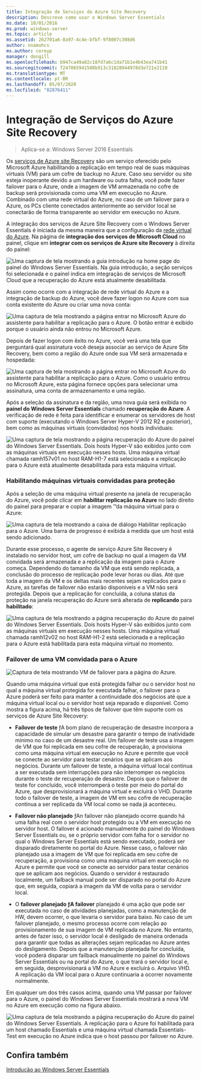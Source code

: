 ```yaml
---
title: Integração de Serviços do Azure Site Recovery
description: Descreve como usar o Windows Server Essentials
ms.date: 10/01/2016
ms.prod: windows-server
ms.topic: article
ms.assetid: 262701a6-8a97-4c4e-bfbf-9f8007c308d6
author: nnamuhcs
ms.author: coreyp
manager: dongill
ms.openlocfilehash: b947ca49a82c18fd7a6c1da71b1e4b43ea741b41
ms.sourcegitcommit: f247065941508b913c31828944978d3e721e2110
ms.translationtype: MT
ms.contentlocale: pt-BR
ms.lasthandoff: 05/07/2020
ms.locfileid: "82876411"
---
```

# <a name="azure-site-recovery-services-integration"></a>Integração de Serviços do Azure Site Recovery 

>Aplica-se a: Windows Server 2016 Essentials

Os [serviços de Azure site Recovery](https://docs.microsoft.com/azure/site-recovery/) são um serviço oferecido pelo Microsoft Azure habilitando a replicação em tempo real de suas máquinas virtuais (VM) para um cofre de backup no Azure. Caso seu servidor ou site esteja inoperante devido a um hardware ou outra falha, você pode fazer failover para o Azure, onde a imagem de VM armazenada no cofre de backup será provisionada como uma VM em execução no Azure. Combinado com uma rede virtual do Azure, no caso de um failover para o Azure, os PCs cliente conectados anteriormente ao servidor local se conectarão de forma transparente ao servidor em execução no Azure.

A integração dos serviços de Azure Site Recovery com o Windows Server Essentials é iniciada da mesma maneira que a configuração da [rede virtual do Azure](azure-virtual-network-integration.md). Na página de **integração dos serviços de Microsoft Cloud** no painel, clique em **integrar com os serviços de Azure site Recovery** à direita do painel:

![Uma captura de tela mostrando a guia introdução na home page do painel do Windows Server Essentials. Na guia introdução, a seção serviços foi selecionada e o painel indica em integração de serviços de Microsoft Cloud que a recuperação do Azure está atualmente desabilitada.](media/azure-site-recovery-1.PNG)

Assim como ocorre com a integração de rede virtual do Azure e a integração de backup do Azure, você deve fazer logon no Azure com sua conta existente do Azure ou criar uma nova conta:

![Uma captura de tela mostrando a página entrar no Microsoft Azure do assistente para habilitar a replicação para o Azure. O botão entrar é exibido porque o usuário ainda não entrou no Microsoft Azure.](media/azure-site-recovery-2.PNG)

Depois de fazer logon com êxito no Azure, você verá uma tela que perguntará qual assinatura você deseja associar ao serviço de Azure Site Recovery, bem como a região do Azure onde sua VM será armazenada e hospedada:

![Uma captura de tela mostrando a página entrar no Microsoft Azure do assistente para habilitar a replicação para o Azure. Como o usuário entrou no Microsoft Azure, esta página fornece opções para selecionar uma assinatura, uma conta de armazenamento e uma região.](media/azure-site-recovery-3.PNG)

Após a seleção da assinatura e da região, uma nova guia será exibida no **painel do Windows Server Essentials** chamado **recuperação do Azure**. A verificação de rede é feita para identificar e enumerar os servidores de host com suporte (executando o Windows Server Hyper-V 2012 R2 e posterior), bem como as máquinas virtuais (convidados) nos hosts individuais:

![Uma captura de tela mostrando a página recuperação do Azure do painel do Windows Server Essentials. Dois hosts Hyper-V são exibidos junto com as máquinas virtuais em execução nesses hosts. Uma máquina virtual chamada ramh157v01 no host RAM-H1-7 está selecionada e a replicação para o Azure está atualmente desabilitada para esta máquina virtual.](media/azure-site-recovery-4.PNG)

### <a name="enabling-guest-virtual-machines-for-protection"></a>Habilitando máquinas virtuais convidadas para proteção

Após a seleção de uma máquina virtual presente na janela de recuperação do Azure, você pode clicar em **habilitar replicação no Azure** no lado direito do painel para preparar e copiar a imagem &trade;da máquina virtual para o Azure:

![Uma captura de tela mostrando a caixa de diálogo Habilitar replicação para o Azure. Uma barra de progresso é exibida à medida que um host está sendo adicionado.](media/azure-site-recovery-5.PNG)

Durante esse processo, o agente de serviço Azure Site Recovery é instalado no servidor host, um cofre de backup no qual a imagem da VM convidada será armazenada e a replicação da imagem para o Azure começa. Dependendo do tamanho da VM que está sendo replicada, a conclusão do processo de replicação pode levar horas ou dias. Até que toda a imagem da VM e os deltas mais recentes sejam replicados para o Azure, as tarefas de failover não estarão disponíveis e a VM não será protegida. Depois que a replicação for concluída, a coluna status da proteção na janela recuperação do Azure será alterada de **replicando** para **habilitado**:

![Uma captura de tela mostrando a página recuperação do Azure do painel do Windows Server Essentials. Dois hosts Hyper-V são exibidos junto com as máquinas virtuais em execução nesses hosts. Uma máquina virtual chamada ramh12v02 no host RAM-H1-2 está selecionada e a replicação para o Azure está habilitada para esta máquina virtual no momento.](media/azure-site-recovery-6.PNG)

### <a name="failover-of-a-guest-vm-to-azure"></a>Failover de uma VM convidada para o Azure

![Captura de tela mostrando VM de failover para a página do Azure.](media/azure-site-recovery-7.PNG)

Quando uma máquina virtual que está protegida falhar ou o servidor host no qual a máquina virtual protegida for executada falhar, o failover para o Azure poderá ser feito para manter a continuidade dos negócios até que a máquina virtual local ou o servidor host seja reparado e disponível. Como mostra a figura acima, há três tipos de failover que têm suporte com os serviços de Azure Site Recovery:

-   **Failover de teste** ƒA bom plano de recuperação de desastre incorpora a capacidade de simular um desastre para garantir o tempo de inatividade mínimo no caso de um desastre real. Um failover de teste usa a imagem de VM que foi replicada em seu cofre de recuperação, a provisiona como uma máquina virtual em execução no Azure e permite que você se conecte ao servidor para testar cenários que se aplicam aos negócios. Durante um failover de teste, a máquina virtual local continua a ser executada sem interrupções para não interromper os negócios durante o teste de recuperação de desastre. Depois que o failover de teste for concluído, você interromperá o teste por meio do portal do Azure, que desprovisionará a máquina virtual e excluirá o VHD. Durante todo o failover de teste, a imagem de VM em seu cofre de recuperação continua a ser replicada da VM local como se nada já aconteceu.

-   **Failover não planejado** ƒAn failover não planejado ocorre quando há uma falha real com o servidor host protegido ou a VM em execução no servidor host. O failover é acionado manualmente do painel do Windows Server Essentials ou, se o próprio servidor com falha for o servidor no qual o Windows Server Essentials está sendo executado, poderá ser disparado diretamente no portal do Azure. Nesse caso, o failover não planejado usa a imagem de VM que foi replicada em seu cofre de recuperação, a provisiona como uma máquina virtual em execução no Azure e permite que você se conecte ao servidor para testar cenários que se aplicam aos negócios. Quando o servidor é restaurado localmente, um failback manual pode ser disparado no portal do Azure que, em seguida, copiará a imagem da VM de volta para o servidor local.

-   O **failover planejado ƒA failover** planejado é uma ação que pode ser executada no caso de atividades planejadas, como a manutenção de HW, devem ocorrer, o que levaria o servidor para baixo. No caso de um failover planejado, o mesmo processo ocorre com relação ao provisionamento de sua imagem de VM replicada no Azure. No entanto, antes de fazer isso, o servidor local é desligado de maneira ordenada para garantir que todas as alterações sejam replicadas no Azure antes do desligamento. Depois que a manutenção planejada for concluída, você poderá disparar um failback manualmente no painel do Windows Server Essentials ou na portal do Azure, o que trará o servidor local e, em seguida, desprovisionará a VM no Azure e excluirá o. Arquivo VHD. A replicação da VM local para o Azure continuaria a ocorrer novamente normalmente.

Em qualquer um dos três casos acima, quando uma VM passar por failover para o Azure, o painel do Windows Server Essentials mostrará a nova VM no Azure em execução como na figura abaixo.

![Uma captura de tela mostrando a página recuperação do Azure do painel do Windows Server Essentials. A replicação para o Azure foi habilitada para um host chamado Essentials e uma máquina virtual chamada Essentials-Test em execução no Azure indica que o host passou por failover no Azure.](media/azure-site-recovery-8.PNG)

<a name="see-also"></a>Confira também
--------
[Introdução ao Windows Server Essentials](get-started.md)
